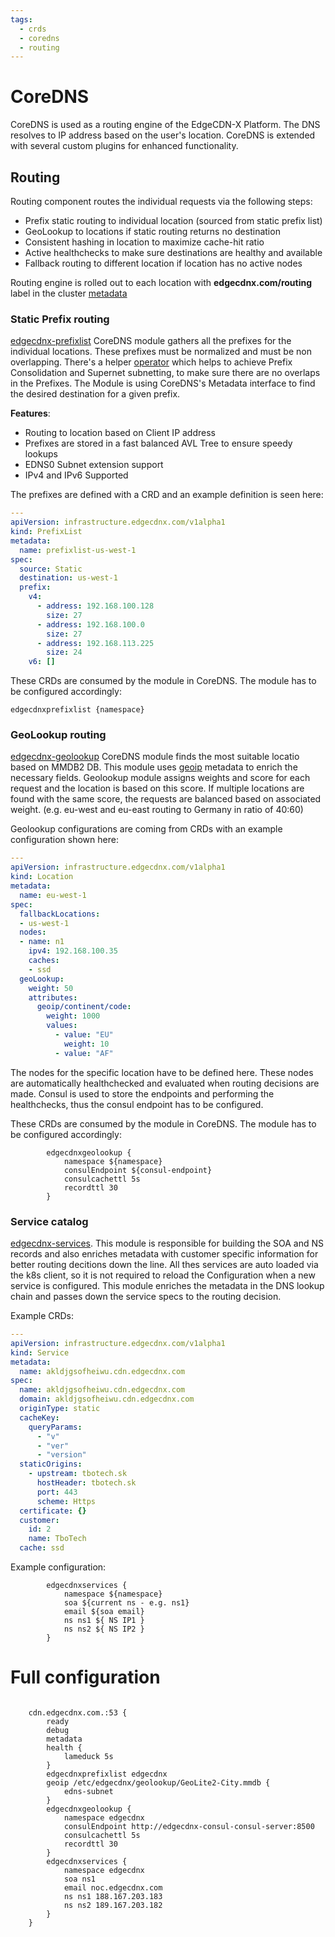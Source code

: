 ```yaml
---
tags:
  - crds
  - coredns
  - routing
---
```

# CoreDNS
CoreDNS is used as a routing engine of the EdgeCDN-X Platform. The DNS resolves to IP address based on the user's location. CoreDNS is extended with several custom plugins for enhanced functionality.

## Routing
Routing component routes the individual requests via the following steps:

* Prefix static routing to individual location (sourced from static prefix list)
* GeoLookup to locations if static routing returns no destination
* Consistent hashing in location to maximize cache-hit ratio
* Active healthchecks to make sure destinations are healthy and available
* Fallback routing to different location if location has no active nodes


Routing engine is rolled out to each location with **edgecdnx.com/routing** label in the cluster [metadata](https://argo-cd.readthedocs.io/en/stable/operator-manual/applicationset/Generators-Cluster/)


### Static Prefix routing
[edgecdnx-prefixlist](https://github.com/EdgeCDN-X/edgecdnx-prefixlist) CoreDNS module gathers all the prefixes for the individual locations. These prefixes must be normalized and must be non overlapping. There's a helper [operator](https://github.com/EdgeCDN-X/edgecdnx-controller) which helps to achieve Prefix Consolidation and Supernet subnetting, to make sure there are no overlaps in the Prefixes. The Module is using CoreDNS's Metadata interface to find the desired destination for a given prefix. 

**Features**:

* Routing to location based on Client IP address 
* Prefixes are stored in a fast balanced AVL Tree to ensure speedy lookups
* EDNS0 Subnet extension support
* IPv4 and IPv6 Supported

The prefixes are defined with a CRD and an example definition is seen here:

```yaml
---
apiVersion: infrastructure.edgecdnx.com/v1alpha1
kind: PrefixList
metadata:
  name: prefixlist-us-west-1
spec:
  source: Static
  destination: us-west-1
  prefix:
    v4:
      - address: 192.168.100.128
        size: 27
      - address: 192.168.100.0
        size: 27
      - address: 192.168.113.225
        size: 24
    v6: []
```

These CRDs are consumed by the module in CoreDNS. The module has to be configured accordingly:
```
edgecdnxprefixlist {namespace}
```

### GeoLookup routing
[edgecdnx-geolookup](https://github.com/EdgeCDN-X/edgecdnx-geolookup) CoreDNS module finds the most suitable locatio based on MMDB2 DB. This module uses [geoip](https://coredns.io/plugins/geoip/) metadata to enrich the necessary fields.
Geolookup module assigns weights and score for each request and the location is based on this score. If multiple locations are found with the same score, the requests are balanced based on associated weight. (e.g. eu-west and eu-east routing to Germany in ratio of 40:60)

Geolookup configurations are coming from CRDs with an example configuration shown here:
```yaml
---
apiVersion: infrastructure.edgecdnx.com/v1alpha1
kind: Location
metadata:
  name: eu-west-1
spec:
  fallbackLocations:
  - us-west-1
  nodes:
  - name: n1
    ipv4: 192.168.100.35
    caches:
    - ssd
  geoLookup:
    weight: 50
    attributes:
      geoip/continent/code:
        weight: 1000
        values:
          - value: "EU"
            weight: 10
          - value: "AF"
```

The nodes for the specific location have to be defined here. These nodes are automatically healthchecked and evaluated when routing decisions are made. Consul is used to store the endpoints and performing the healthchecks, thus the consul endpoint has to be configured.

These CRDs are consumed by the module in CoreDNS. The module has to be configured accordingly:
```
        edgecdnxgeolookup {
            namespace ${namespace}
            consulEndpoint ${consul-endpoint}
            consulcachettl 5s
            recordttl 30
        }
```


### Service catalog
[edgecdnx-services](https://github.com/EdgeCDN-X/edgecdnx-services). This module is responsible for building the SOA and NS records and also enriches metadata with customer specific information for better routing decitions down the line. All thes services are auto loaded via the k8s client, so it is not required to reload the Configuration when a new service is configured.
This module enriches the metadata in the DNS lookup chain and passes down the service specs to the routing decision.

Example CRDs:
```yaml
---
apiVersion: infrastructure.edgecdnx.com/v1alpha1
kind: Service
metadata:
  name: akldjgsofheiwu.cdn.edgecdnx.com
spec:
  name: akldjgsofheiwu.cdn.edgecdnx.com
  domain: akldjgsofheiwu.cdn.edgecdnx.com
  originType: static
  cacheKey:
    queryParams:
      - "v"
      - "ver"
      - "version"
  staticOrigins:
    - upstream: tbotech.sk
      hostHeader: tbotech.sk
      port: 443
      scheme: Https
  certificate: {}
  customer:
    id: 2
    name: TboTech
  cache: ssd
```

Example configuration:
```
        edgecdnxservices {
            namespace ${namespace}
            soa ${current ns - e.g. ns1}
            email ${soa email}
            ns ns1 ${ NS IP1 }
            ns ns2 ${ NS IP2 }
        }
```


# Full configuration
```

    cdn.edgecdnx.com.:53 {
        ready
        debug
        metadata
        health {
            lameduck 5s
        }
        edgecdnxprefixlist edgecdnx
        geoip /etc/edgecdnx/geolookup/GeoLite2-City.mmdb {
            edns-subnet
        }
        edgecdnxgeolookup {
            namespace edgecdnx
            consulEndpoint http://edgecdnx-consul-consul-server:8500
            consulcachettl 5s
            recordttl 30
        }
        edgecdnxservices {
            namespace edgecdnx
            soa ns1
            email noc.edgecdnx.com
            ns ns1 188.167.203.183
            ns ns2 189.167.203.182
        }
    }

```